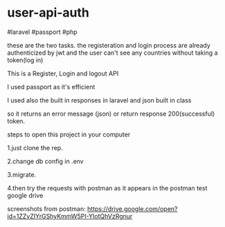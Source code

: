 # user-api-auth
#laravel #passport #php

these are the two tasks. the registeration and login process are already authenticized by jwt 
and the user can't see any countries without taking a token(log in)

This is a Register, Login and logout API

I used passport as it's efficient 

I used also the built in responses in laravel and json built in class 

so it returns an error message (json) or return response 200(successful) token. 

steps to open this project in your computer

1.just clone the rep.

2.change db config in .env

3.migrate. 

4.then try the requests with postman as it appears in the postman test google drive 


screenshots from postman: 
https://drive.google.com/open?id=1ZZvZIYrGShyKmmW5PI-YIotQhVzRgnur

